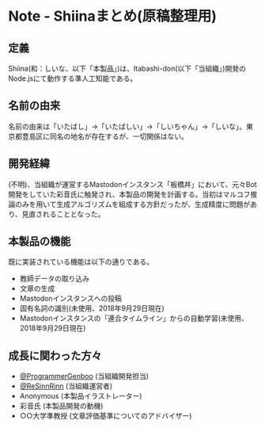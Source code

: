 # Note - Shiinaまとめ(原稿整理用)


## 定義
Shiina(和：しいな、以下「本製品」)は、Itabashi-don(以下「当組織」)開発のNode.jsにて動作する準人工知能である。


## 名前の由来
名前の由来は「いたばし」→「いたばしい」→「しいちゃん」→「しいな」。東京都豊島区に同名の地名が存在するが、一切関係はない。


## 開発経緯
(不明)、当組織が運営するMastodonインスタンス「板橋丼」において、元々Bot開発をしていた彩音氏に触発され、本製品の開発を計画する。当初はマルコフ推論のみを用いて生成アルゴリズムを組成する方針だったが、生成精度に問題があり、見直されることとなった。


## 本製品の機能
既に実装されている機能は以下の通りである。
* 教師データの取り込み
* 文章の生成
* Mastodonインスタンスへの投稿
* 固有名詞の識別(未使用、2018年9月29日現在)
* Mastodonインスタンスの「連合タイムライン」からの自動学習(未使用、2018年9月29日現在)


## 成長に関わった方々
* [@ProgrammerGenboo](https://itabashi.0j0.jp/@ProgrammerGenboo) (当組織開発担当)
* [@ReSinnRinn](https://itabashi.0j0.jp/@ReSinnRinn) (当組織運営者)
* Anonymous (本製品イラストレーター)
* 彩音氏 (本製品開発の動機)
* ○○大学準教授 (文章評価基準についてのアドバイザー)